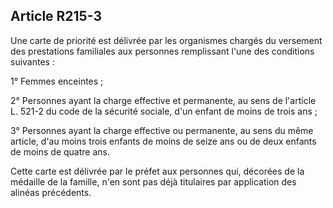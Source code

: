 ## Article R215-3

Une carte de priorité est délivrée par les organismes chargés du versement des prestations familiales aux
personnes remplissant l'une des conditions suivantes :

1° Femmes enceintes ;

2° Personnes ayant la charge effective et permanente, au sens de l'article L. 521-2 du code de la sécurité
sociale, d'un enfant de moins de trois ans ;


3° Personnes ayant la charge effective ou permanente, au sens du même article, d'au moins trois enfants de
moins de seize ans ou de deux enfants de moins de quatre ans.

Cette carte est délivrée par le préfet aux personnes qui, décorées de la médaille de la famille, n'en sont pas
déjà titulaires par application des alinéas précédents.

